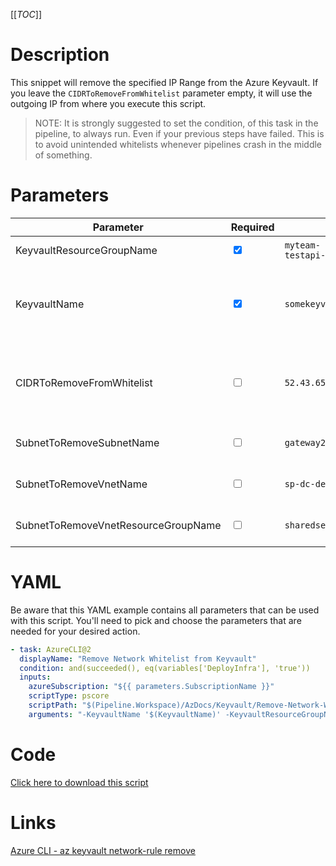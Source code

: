 [[_TOC_]]

# Description

This snippet will remove the specified IP Range from the Azure Keyvault. If you leave the `CIDRToRemoveFromWhitelist` parameter empty, it will use the outgoing IP from where you execute this script.

> NOTE: It is strongly suggested to set the condition, of this task in the pipeline, to always run. Even if your previous steps have failed. This is to avoid unintended whitelists whenever pipelines crash in the middle of something.

# Parameters

| Parameter                           | Required                        | Example Value                               | Description                                                                                                                                                                                                                  |
| ----------------------------------- | ------------------------------- | ------------------------------------------- | ---------------------------------------------------------------------------------------------------------------------------------------------------------------------------------------------------------------------------- |
| KeyvaultResourceGroupName           | <input type="checkbox" checked> | `myteam-testapi-$(Release.EnvironmentName)` | The name of the resource group the Keyvault is in                                                                                                                                                                            |
| KeyvaultName                        | <input type="checkbox" checked> | `somekeyvault$(Release.EnvironmentName)`    | The name for the Keyvault resource. This name is restricted to alphanumerical characters without hyphens etc.                                                                                                                |
| CIDRToRemoveFromWhitelist           | <input type="checkbox">         | `52.43.65.123/32`                           | The IP range, to remove the whitelist for, in [CIDR notation](https://en.wikipedia.org/wiki/Classless_Inter-Domain_Routing#CIDR_notation). Leave this field empty to use the outgoing IP from where you execute this script. |
| SubnetToRemoveSubnetName            | <input type="checkbox">         | `gateway2-subnet`                           | The name of the subnet you want to remove from the whitelist.                                                                                                                                                                |
| SubnetToRemoveVnetName              | <input type="checkbox">         | `sp-dc-dev-001-vnet`                        | The vnetname of the subnet you want to remove from the whitelist.                                                                                                                                                            |
| SubnetToRemoveVnetResourceGroupName | <input type="checkbox">         | `sharedservices-rg`                         | The VnetResourceGroupName your Vnet resides in.                                                                                                                                                                              |

# YAML

Be aware that this YAML example contains all parameters that can be used with this script. You'll need to pick and choose the parameters that are needed for your desired action.

```yaml
- task: AzureCLI@2
  displayName: "Remove Network Whitelist from Keyvault"
  condition: and(succeeded(), eq(variables['DeployInfra'], 'true'))
  inputs:
    azureSubscription: "${{ parameters.SubscriptionName }}"
    scriptType: pscore
    scriptPath: "$(Pipeline.Workspace)/AzDocs/Keyvault/Remove-Network-Whitelist-from-Keyvault.ps1"
    arguments: "-KeyvaultName '$(KeyvaultName)' -KeyvaultResourceGroupName '$(KeyvaultResourceGroupName)' -CIDRToRemoveFromWhitelist '$(CIDRToRemoveFromWhitelist)' -SubnetToRemoveSubnetName '$(SubnetToRemoveSubnetName)' -SubnetToRemoveVnetName '$(SubnetToRemoveVnetName)' -SubnetToRemoveVnetResourceGroupName '$(SubnetToRemoveVnetResourceGroupName)'"
```

# Code

[Click here to download this script](../../../../../src/Keyvault/Remove-IP-Whitelist-from-Keyvault.ps1)

# Links

[Azure CLI - az keyvault network-rule remove](https://docs.microsoft.com/en-us/cli/azure/keyvault/network-rule?view=azure-cli-latest#az_keyvault_network_rule_remove)
